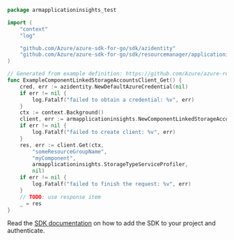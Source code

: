 ```go
package armapplicationinsights_test

import (
	"context"
	"log"

	"github.com/Azure/azure-sdk-for-go/sdk/azidentity"
	"github.com/Azure/azure-sdk-for-go/sdk/resourcemanager/applicationinsights/armapplicationinsights/v2"
)

// Generated from example definition: https://github.com/Azure/azure-rest-api-specs/tree/main/specification/applicationinsights/resource-manager/Microsoft.Insights/preview/2020-03-01-preview/examples/ComponentLinkedStorageAccountsGet.json
func ExampleComponentLinkedStorageAccountsClient_Get() {
	cred, err := azidentity.NewDefaultAzureCredential(nil)
	if err != nil {
		log.Fatalf("failed to obtain a credential: %v", err)
	}
	ctx := context.Background()
	client, err := armapplicationinsights.NewComponentLinkedStorageAccountsClient("86dc51d3-92ed-4d7e-947a-775ea79b4918", cred, nil)
	if err != nil {
		log.Fatalf("failed to create client: %v", err)
	}
	res, err := client.Get(ctx,
		"someResourceGroupName",
		"myComponent",
		armapplicationinsights.StorageTypeServiceProfiler,
		nil)
	if err != nil {
		log.Fatalf("failed to finish the request: %v", err)
	}
	// TODO: use response item
	_ = res
}
```

Read the [SDK documentation](https://github.com/Azure/azure-sdk-for-go/blob/sdk%2Fresourcemanager%2Fapplicationinsights%2Farmapplicationinsights%2Fv2.0.0-beta.1/sdk/resourcemanager/applicationinsights/armapplicationinsights/README.md) on how to add the SDK to your project and authenticate.
